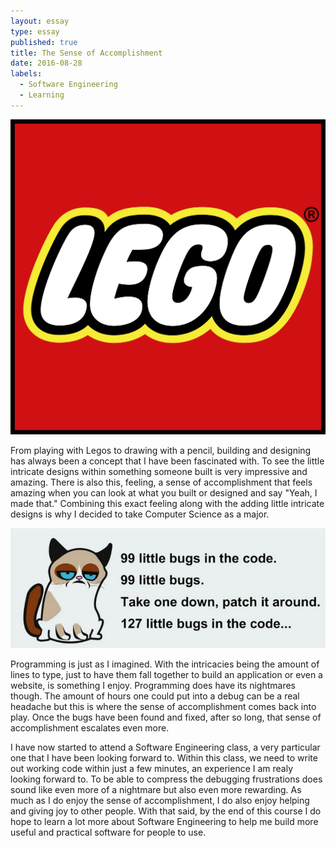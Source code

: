 ```yaml
---
layout: essay
type: essay
published: true
title: The Sense of Accomplishment
date: 2016-08-28
labels:
  - Software Engineering
  - Learning
---
```


<img class="ui tiny right circular floated image" src="../images/LEGO_logo.jpg">

From playing with Legos to drawing with a pencil, building and designing has always been a concept that I have been fascinated with. To see the little intricate designs within something someone built is very impressive and amazing. There is also this, feeling, a sense of accomplishment that feels amazing when you can look at what you built or designed and say "Yeah, I made that." Combining this exact feeling along with the adding little intricate designs is why I decided to take Computer Science as a major. 

<img class="ui right circular floated image" src="../images/99littlebugs.png">

Programming is just as I imagined. With the intricacies being the amount of lines to type, just to have them fall together to build an application or even a website, is something I enjoy. Programming does have its nightmares though. The amount of hours one could put into a debug can be a real headache but this is where the sense of accomplishment comes back into play. Once the bugs have been found and fixed, after so long, that sense of accomplishment escalates even more.

I have now started to attend a Software Engineering class, a very particular one that I have been looking forward to. Within this class, we need to write out working code within just a few minutes, an experience I am realy looking forward to. To be able to compress the debugging frustrations does sound like even more of a nightmare but also even more rewarding. As much as I do enjoy the sense of accomplishment, I do also enjoy helping and giving joy to other people. With that said, by the end of this course I do hope to learn a lot more about Software Engineering to help me build more useful and practical software for people to use.
